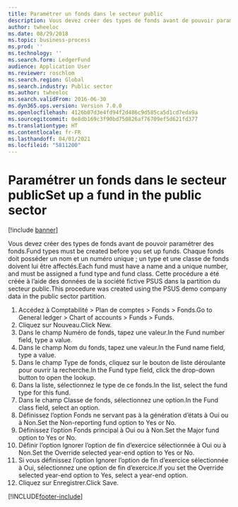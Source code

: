 ```yaml
---
title: Paramétrer un fonds dans le secteur public
description: Vous devez créer des types de fonds avant de pouvoir paramétrer des fonds.
author: twheeloc
ms.date: 08/29/2018
ms.topic: business-process
ms.prod: ''
ms.technology: ''
ms.search.form: LedgerFund
audience: Application User
ms.reviewer: roschlom
ms.search.region: Global
ms.search.industry: Public sector
ms.author: twheeloc
ms.search.validFrom: 2016-06-30
ms.dyn365.ops.version: Version 7.0.0
ms.openlocfilehash: 4126b07d3e4fd94f2d486c9d585ca5d1cd7eda9a
ms.sourcegitcommit: 0e8db169c3f90bd750826af76709ef5d621fd377
ms.translationtype: HT
ms.contentlocale: fr-FR
ms.lasthandoff: 04/01/2021
ms.locfileid: "5811200"
---
```

# <a name="set-up-a-fund-in-the-public-sector"></a><span data-ttu-id="2bcd7-103">Paramétrer un fonds dans le secteur public</span><span class="sxs-lookup"><span data-stu-id="2bcd7-103">Set up a fund in the public sector</span></span>

[!include [banner](../../includes/banner.md)]

<span data-ttu-id="2bcd7-104">Vous devez créer des types de fonds avant de pouvoir paramétrer des fonds.</span><span class="sxs-lookup"><span data-stu-id="2bcd7-104">Fund types must be created before you set up funds.</span></span> <span data-ttu-id="2bcd7-105">Chaque fonds doit posséder un nom et un numéro unique ; un type et une classe de fonds doivent lui être affectés.</span><span class="sxs-lookup"><span data-stu-id="2bcd7-105">Each fund must have a name and a unique number, and must be assigned a fund type and fund class.</span></span> <span data-ttu-id="2bcd7-106">Cette procédure a été créée à l’aide des données de la société fictive PSUS dans la partition du secteur public.</span><span class="sxs-lookup"><span data-stu-id="2bcd7-106">This procedure was created using the PSUS demo company data in the public sector partition.</span></span>

1. <span data-ttu-id="2bcd7-107">Accédez à Comptabilité > Plan de comptes > Fonds > Fonds.</span><span class="sxs-lookup"><span data-stu-id="2bcd7-107">Go to General ledger > Chart of accounts > Funds > Funds.</span></span>
2. <span data-ttu-id="2bcd7-108">Cliquez sur Nouveau.</span><span class="sxs-lookup"><span data-stu-id="2bcd7-108">Click New.</span></span>
3. <span data-ttu-id="2bcd7-109">Dans le champ Numéro de fonds, tapez une valeur.</span><span class="sxs-lookup"><span data-stu-id="2bcd7-109">In the Fund number field, type a value.</span></span>
4. <span data-ttu-id="2bcd7-110">Dans le champ Nom du fonds, tapez une valeur.</span><span class="sxs-lookup"><span data-stu-id="2bcd7-110">In the Fund name field, type a value.</span></span>
5. <span data-ttu-id="2bcd7-111">Dans le champ Type de fonds, cliquez sur le bouton de liste déroulante pour ouvrir la recherche.</span><span class="sxs-lookup"><span data-stu-id="2bcd7-111">In the Fund type field, click the drop-down button to open the lookup.</span></span>
6. <span data-ttu-id="2bcd7-112">Dans la liste, sélectionnez le type de ce fonds.</span><span class="sxs-lookup"><span data-stu-id="2bcd7-112">In the list, select the fund type for this fund.</span></span>
7. <span data-ttu-id="2bcd7-113">Dans le champ Classe de fonds, sélectionnez une option.</span><span class="sxs-lookup"><span data-stu-id="2bcd7-113">In the Fund class field, select an option.</span></span>
8. <span data-ttu-id="2bcd7-114">Définissez l’option Fonds ne servant pas à la génération d’états à Oui ou à Non.</span><span class="sxs-lookup"><span data-stu-id="2bcd7-114">Set the Non-reporting fund option to Yes or No.</span></span>
9. <span data-ttu-id="2bcd7-115">Définissez l’option Fonds principal à Oui ou à Non.</span><span class="sxs-lookup"><span data-stu-id="2bcd7-115">Set the Major fund option to Yes or No.</span></span>
10. <span data-ttu-id="2bcd7-116">Définir l’option Ignorer l’option de fin d’exercice sélectionnée à Oui ou à Non.</span><span class="sxs-lookup"><span data-stu-id="2bcd7-116">Set the Override selected year-end option to Yes or No.</span></span>
11. <span data-ttu-id="2bcd7-117">Si vous définissez l’option Ignorer l’option de fin d’exercice sélectionnée à Oui, sélectionnez une option de fin d’exercice.</span><span class="sxs-lookup"><span data-stu-id="2bcd7-117">If you set the Override selected year-end option to Yes, select a year-end option.</span></span>
12. <span data-ttu-id="2bcd7-118">Cliquez sur Enregistrer.</span><span class="sxs-lookup"><span data-stu-id="2bcd7-118">Click Save.</span></span>



[!INCLUDE[footer-include](../../../includes/footer-banner.md)]